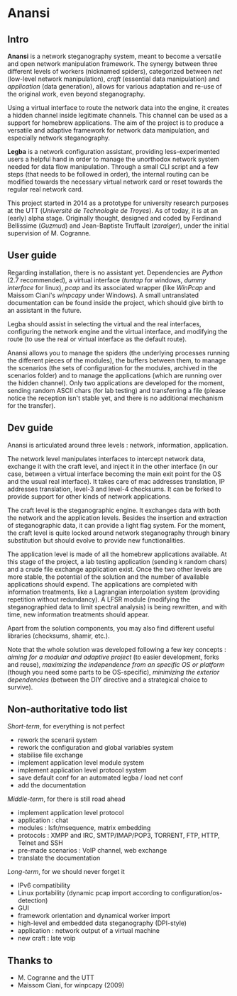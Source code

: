 Anansi
======

Intro
-----

**Anansi** is a network steganography system, meant to become a versatile and open network manipulation framework. The synergy between three different levels of workers (nicknamed spiders), categorized between *net* (low-level network manipulation), *craft* (essential data manipulation) and *application* (data generation), allows for various adaptation and re-use of the original work, even beyond steganography.

Using a virtual interface to route the network data into the engine, it creates a hidden channel inside legitimate channels. This channel can be used as a support for homebrew applications. The aim of the project is to produce a versatile and adaptive framework for network data manipulation, and especially network steganography.

**Legba** is a network configuration assistant, providing less-experimented users a helpful hand in order to manage the unorthodox network system needed for data flow manipulation. Through a small CLI script and a few steps (that needs to be followed in order), the internal routing can be modified towards the necessary virtual network card or reset towards the regular real network card.

This project started in 2014 as a prototype for university research purposes at the UTT (*Université de Technologie de Troyes*). As of today, it is at an (early) alpha stage. Originally thought, designed and coded by Ferdinand Bellissime (*Guzmud*) and Jean-Baptiste Truffault (*zaralger*), under the initial supervision of M. Cogranne.

User guide
----------

Regarding installation, there is no assistant yet. Dependencies are *Python* (2.7 recommended), a virtual interface (*tuntap* for windows, *dummy interface* for linux), *pcap* and its associated wrapper (like *WinPcap* and Maissom Ciani's *winpcapy* under Windows). A small untranslated documentation can be found inside the project, which should give birth to an assistant in the future.

Legba should assist in selecting the virtual and the real interfaces, configuring the network engine and the virtual interface, and modifying the route (to use the real or virtual interface as the default route).

Anansi allows you to manage the spiders (the underlying processes running the different pieces of the modules), the buffers between them, to manage the scenarios (the sets of configuration for the modules, archived in the scenarios folder) and to manage the applications (which are running over the hidden channel). Only two applications are developed for the moment, sending random ASCII chars (for lab testing) and transferring a file (please notice the reception isn't stable yet, and there is no additional mechanism for the transfer).

Dev guide
---------

Anansi is articulated around three levels : network, information, application.

The network level manipulates interfaces to intercept network data, exchange it with the craft level, and inject it in the other interface (in our case, between a virtual interface becoming the main exit point for the OS and the usual real interface). It takes care of mac addresses translation, IP addresses translation, level-3 and level-4 checksums. It can be forked to provide support for other kinds of network applications.

The craft level is the steganographic engine. It exchanges data with both the network and the application levels. Besides the insertion and extraction of steganographic data, it can provide a light flag system. For the moment, the craft level is quite locked around network steganography through binary substitution but should evolve to provide new functionalities.
	
The application level is made of all the homebrew applications available. At this stage of the project, a lab testing application (sending k random chars) and a crude file exchange application exist. Once the two other levels are more stable, the potential of the solution and the number of available applications should expend. The applications are completed with information treatments, like a Lagrangian interpolation system (providing repetition without redundancy). A LFSR module (modifying the steganographied data to limit spectral analysis) is being rewritten, and with time, new information treatments should appear.

Apart from the solution components, you may also find different useful libraries (checksums, shamir, etc.).

Note that the whole solution was developed following a few key concepts : *aiming for a modular and adaptive project* (to easier development, forks and reuse), *maximizing the independence from an specific OS or platform* (though you need some parts to be OS-specific), *minimizing the exterior dependencies* (between the DIY directive and a strategical choice to survive).

Non-authoritative todo list
---------------------------

*Short-term*, for everything is not perfect
- rework the scenarii system
- rework the configuration and global variables system
- stabilise file exchange
- implement application level module system
- implement application level protocol system
- save default conf for an automated legba / load net conf
- add the documentation
	
*Middle-term*, for there is still road ahead
- implement application level protocol
- application : chat
- modules : lsfr/msequence, matrix embedding
- protocols : XMPP and IRC, SMTP/IMAP/POP3, TORRENT, FTP, HTTP, Telnet and SSH
- pre-made scenarios : VoIP channel, web exchange
- translate the documentation
	
*Long-term*, for we should never forget it
- IPv6 compatibility
- Linux portability (dynamic pcap import according to configuration/os-detection)
- GUI
- framework orientation and dynamical worker import
- high-level and embedded data steganography (DPI-style)
- application : network output of a virtual machine
- new craft : late voip

Thanks to
---------

- M. Cogranne and the UTT
- Maissom Ciani, for winpcapy (2009)